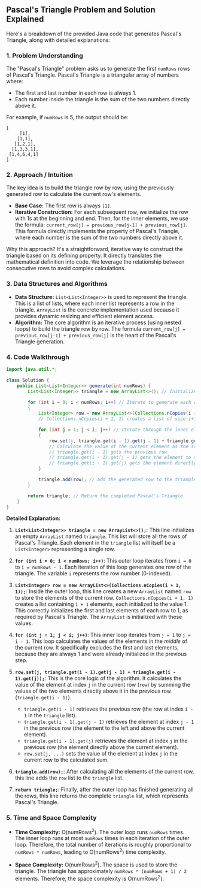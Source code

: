 ## Pascal's Triangle Problem and Solution Explained

Here's a breakdown of the provided Java code that generates Pascal's Triangle, along with detailed explanations:

### 1. Problem Understanding

The "Pascal's Triangle" problem asks us to generate the first `numRows` rows of Pascal's Triangle. Pascal's Triangle is a triangular array of numbers where:

*   The first and last number in each row is always 1.
*   Each number inside the triangle is the sum of the two numbers directly above it.

For example, if `numRows` is 5, the output should be:

```
[
     [1],
    [1,1],
   [1,2,1],
  [1,3,3,1],
 [1,4,6,4,1]
]
```

### 2. Approach / Intuition

The key idea is to build the triangle row by row, using the previously generated row to calculate the current row's elements.

*   **Base Case:**  The first row is always `[1]`.
*   **Iterative Construction:**  For each subsequent row, we initialize the row with 1s at the beginning and end. Then, for the inner elements, we use the formula: `current_row[j] = previous_row[j-1] + previous_row[j]`. This formula directly implements the property of Pascal's Triangle, where each number is the sum of the two numbers directly above it.

Why this approach? It's a straightforward, iterative way to construct the triangle based on its defining property.  It directly translates the mathematical definition into code.  We leverage the relationship between consecutive rows to avoid complex calculations.

### 3. Data Structures and Algorithms

*   **Data Structure:** `List<List<Integer>>` is used to represent the triangle.  This is a list of lists, where each inner list represents a row in the triangle. `ArrayList` is the concrete implementation used because it provides dynamic resizing and efficient element access.
*   **Algorithm:** The core algorithm is an iterative process (using nested loops) to build the triangle row by row.  The formula `current_row[j] = previous_row[j-1] + previous_row[j]` is the heart of the Pascal's Triangle generation.

### 4. Code Walkthrough

```java
import java.util.*;

class Solution {
    public List<List<Integer>> generate(int numRows) {
        List<List<Integer>> triangle = new ArrayList<>(); // Initialize the triangle as a list of lists

        for (int i = 0; i < numRows; i++) // Iterate to generate each row (from row 0 to row numRows-1)
        {
            List<Integer> row = new ArrayList<>(Collections.nCopies(i + 1, 1)); // Create a new row with i+1 elements, all initialized to 1
            // Collections.nCopies(i + 1, 1) creates a list of size i+1, filled with 1s.  This ensures the first and last elements are 1.

            for (int j = 1; j < i; j++) // Iterate through the inner elements of the row (excluding the first and last)
            {
                row.set(j, triangle.get(i - 1).get(j - 1) + triangle.get(i - 1).get(j));
                // Calculate the value of the current element as the sum of the two elements directly above it in the previous row.
                // triangle.get(i - 1) gets the previous row.
                // triangle.get(i - 1).get(j - 1) gets the element to the left and above the current element.
                // triangle.get(i - 1).get(j) gets the element directly above the current element.
            }

            triangle.add(row); // Add the generated row to the triangle.
        }

        return triangle; // Return the completed Pascal's Triangle.
    }
}
```

**Detailed Explanation:**

1.  **`List<List<Integer>> triangle = new ArrayList<>();`**:  This line initializes an empty `ArrayList` named `triangle`. This list will store all the rows of Pascal's Triangle. Each element in the `triangle` list will itself be a `List<Integer>` representing a single row.

2.  **`for (int i = 0; i < numRows; i++)`**: This outer loop iterates from `i = 0` to `i = numRows - 1`. Each iteration of this loop generates one row of the triangle. The variable `i` represents the row number (0-indexed).

3.  **`List<Integer> row = new ArrayList<>(Collections.nCopies(i + 1, 1));`**: Inside the outer loop, this line creates a new `ArrayList` named `row` to store the elements of the current row. `Collections.nCopies(i + 1, 1)` creates a list containing `i + 1` elements, each initialized to the value 1. This correctly initializes the first and last elements of each row to 1, as required by Pascal's Triangle.  The `ArrayList` is initialized with these values.

4.  **`for (int j = 1; j < i; j++)`**: This inner loop iterates from `j = 1` to `j = i - 1`. This loop calculates the values of the elements in the *middle* of the current row. It specifically excludes the first and last elements, because they are always 1 and were already initialized in the previous step.

5.  **`row.set(j, triangle.get(i - 1).get(j - 1) + triangle.get(i - 1).get(j));`**:  This is the core logic of the algorithm. It calculates the value of the element at index `j` in the current row (`row`) by summing the values of the two elements directly above it in the previous row (`triangle.get(i - 1)`).
    *   `triangle.get(i - 1)` retrieves the previous row (the row at index `i - 1` in the `triangle` list).
    *   `triangle.get(i - 1).get(j - 1)` retrieves the element at index `j - 1` in the previous row (the element to the left and above the current element).
    *   `triangle.get(i - 1).get(j)` retrieves the element at index `j` in the previous row (the element directly above the current element).
    *   `row.set(j, ...)` sets the value of the element at index `j` in the current row to the calculated sum.

6.  **`triangle.add(row);`**: After calculating all the elements of the current row, this line adds the `row` list to the `triangle` list.

7.  **`return triangle;`**: Finally, after the outer loop has finished generating all the rows, this line returns the complete `triangle` list, which represents Pascal's Triangle.

### 5. Time and Space Complexity

*   **Time Complexity:** O(numRows<sup>2</sup>).  The outer loop runs `numRows` times. The inner loop runs at most `numRows` times in each iteration of the outer loop. Therefore, the total number of iterations is roughly proportional to `numRows * numRows`, leading to O(numRows<sup>2</sup>) time complexity.

*   **Space Complexity:** O(numRows<sup>2</sup>). The space is used to store the triangle. The triangle has approximately `numRows * (numRows + 1) / 2` elements. Therefore, the space complexity is O(numRows<sup>2</sup>).
